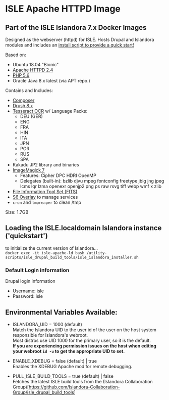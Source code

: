 # ISLE Apache HTTPD Image

## Part of the ISLE Islandora 7.x Docker Images
Designed as the webserver (httpd) for ISLE. Hosts Drupal and Islandora modules and includes an [install script to provide a quick start!](#loading-the-islelocaldomain-islandora-instance-quickstart)

Based on:  
 - Ubuntu 18.04 "Bionic"
 - [Apache HTTPD 2.4](https://httpd.apache.org/)
 - [PHP 5.6](https://www.php.net/)
 - Oracle Java 8.x latest (via APT repo.)

Contains and Includes:
  - [Composer](https://getcomposer.org)
  - [Drush 8.x](https://www.drush.org/)
  - [Tesseract OCR](https://github.com/tesseract-ocr) w/ Language Packs:
    - DEU (GER)
    - ENG
    - FRA
    - HIN
    - ITA
    - JPN
    - POR
    - RUS
    - SPA
  - Kakadu JP2 library and binaries
  - [ImageMagick 7](https://www.imagemagick.org/)
    - Features: Cipher DPC HDRI OpenMP 
    - Delegates (built-in): bzlib djvu mpeg fontconfig freetype jbig jng jpeg lcms lqr lzma openexr openjp2 png ps raw rsvg tiff webp wmf x zlib
  - [File Information Tool Set (FITS)](https://projects.iq.harvard.edu/fits/home)
  - [S6 Overlay](https://github.com/just-containers/s6-overlay) to manage services  
  - `cron` and `tmpreaper` to clean /tmp

Size: 1.7GB

## Loading the ISLE.localdomain Islandora instance ('quickstart')

to initialize the current version of Islandora...  
`docker exec -it isle-apache-ld bash /utility-scripts/isle_drupal_build_tools/isle_islandora_installer.sh`

### Default Login information

Drupal login information 
  - Username: isle
  - Password: isle

## Environmental Variables Available:

  - ISLANDORA_UID = 1000 (default)  
Match the Islandora UID to the user id of the user on the host system responsible for Islandora's webroot.  
Most distros use UID 1000 for the primary user, so it is the default.  
**If you are experiencing permission issues on the host when editing your webroot `id -u` to get the appropriate UID to set.**

  - ENABLE_XDEBUG = false (default) | true  
Enables the XDEBUG Apache mod for remote debugging.

  - PULL_ISLE_BUILD_TOOLS = true (default) | false  
Fetches the latest ISLE build tools from the (Islandora Collaboration Group)[https://github.com/Islandora-Collaboration-Group/isle_drupal_build_tools]